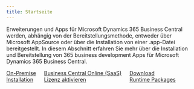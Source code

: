 ```yaml
---
title: Startseite
---
```


Erweiterungen und Apps für Microsoft Dynamics 365 Business Central werden, abhängig von der Bereitstellungsmethode, entweder über Microsoft AppSource oder über die Installation von einer .app-Datei bereitgestellt. In diesem Abschnitt erfahren Sie mehr über die Installation und Bereitstellung von 365 business development Apps für Microsoft Dynamics 365 Business Central.

<div class="columns">
   <div>
       <a href="install-onprem.md">
           <div>
               <div><i class="fa-duotone fa-thin fa-server" style="--fa-secondary-color: #00b7c3"></i></div>
               <div>On-Premise</div>
               <div>Installation</div>
           </div>
       </a>
   </div>
   <div>
       <a href="install-cloud.md">
           <div>
               <div><i class="fa-duotone fa-thin fa-cloud" style="--fa-secondary-color: #00b7c3"></i></div>
               <div>Business Central Online (SaaS)</div>
               <div>Lizenz aktivieren</div>
           </div>
       </a>
   </div>
   <div>
       <a href="https://downloads.365businessdev.com/">
           <div>
               <div><i class="fa-duotone fa-thin fa-download" style="--fa-secondary-color: #00b7c3"></i></div>
               <div>Download</div>
               <div>Runtime Packages</div>
           </div>
       </a>
   </div>
</div>